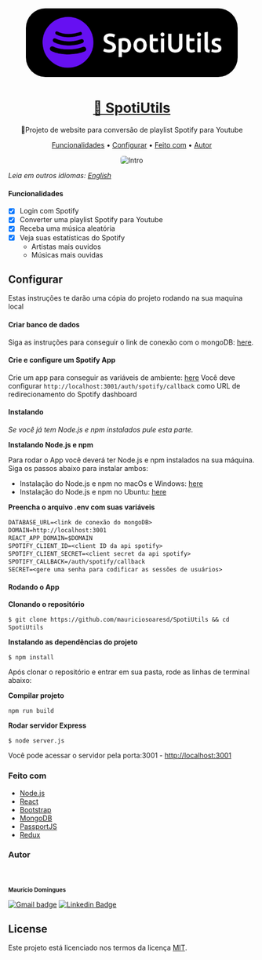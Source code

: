 <h1 align="center">
<a href="https://spotiutils.herokuapp.com/">
  <img style="border-radius: 40px; height: 140px"alt="SpotiUtils" title="SpotiUtils" src="./README/logo.png" />
  </a>
</h1>

<h1 align="center">
    <a href="https://spotiutils.herokuapp.com/">🔗 SpotiUtils</a>
</h1>


<p align="center">🚀Projeto de website para conversão de playlist Spotify para Youtube</p>

<p align="center">
 <a href="#funcionalidades">Funcionalidades</a> •
 <a href="#configurar">Configurar</a> • 
 <a href="#feito-com">Feito com</a> • 
 <a href="#autor">Autor</a>
</p>

<p align="center">
    <img width="250" style="border-radius: 5px" height="450" src="./README/mobile.gif" alt="Intro">
</p>

*Leia em outros idiomas: [English](README.md)*

#### Funcionalidades

- [x] Login com Spotify
- [x] Converter uma playlist Spotify para Youtube
- [x] Receba uma música aleatória
- [x] Veja suas estatísticas do Spotify
    - Artistas mais ouvidos
    - Músicas mais ouvidas


## Configurar

Estas instruções te darão uma cópia do projeto rodando na sua maquina local 

#### Criar banco de dados

Siga as instruções para conseguir o link de conexão com o mongoDB: [here](https://patrociniomaia.wordpress.com/2020/12/22/criando-um-cluster-no-mongodb-atlas-for-free/).

#### Crie e configure um Spotify App

Crie um app para conseguir as variáveis de ambiente: [here](https://developer.spotify.com/dashboard/)
Você deve configurar ```http://localhost:3001/auth/spotify/callback``` como URL de redirecionamento do Spotify dashboard


#### Instalando

 *Se você já tem Node.js e npm instalados pule esta parte.*


**Instalando Node.js e npm**

Para rodar o App você deverá ter Node.js e npm instalados na sua máquina. Siga os passos abaixo para instalar ambos:

 * Instalação do Node.js e npm no macOs e Windows: [here](https://nodejs.org/pt-br/download/)
 * Instalação do Node.js e npm no Ubuntu: [here](https://www.digitalocean.com/community/tutorials/how-to-install-node-js-on-ubuntu-20-04-pt)

 **Preencha o arquivo .env com suas variáveis**
```
DATABASE_URL=<link de conexão do mongoDB>
DOMAIN=http://localhost:3001
REACT_APP_DOMAIN=$DOMAIN
SPOTIFY_CLIENT_ID=<client ID da api spotify>
SPOTIFY_CLIENT_SECRET=<client secret da api spotify>
SPOTIFY_CALLBACK=/auth/spotify/callback
SECRET=<gere uma senha para codificar as sessões de usuários>
```


#### Rodando o App

**Clonando o repositório**
```
$ git clone https://github.com/mauriciosoaresd/SpotiUtils && cd SpotiUtils
```

**Instalando as dependências do projeto**
```
$ npm install
```

Após clonar o repositório e entrar em sua pasta, rode as linhas de terminal abaixo: 

**Compilar projeto**
```
npm run build
```

**Rodar servidor Express**
```
$ node server.js
```
Você pode acessar o servidor pela porta:3001 - <http://localhost:3001>

### Feito com

- [Node.js](https://nodejs.org/pt-br/)
- [React](https://pt-br.reactjs.org/)
- [Bootstrap](https://getbootstrap.com.br/)
- [MongoDB](https://www.mongodb.com/pt-br)
- [PassportJS](https://www.passportjs.org/)
- [Redux](https://redux.js.org/)

### Autor
 <img style="border-radius: 50%;" src="https://avatars.githubusercontent.com/u/55855981?v=4" width="100px;" alt=""/>

 <sub><b>Maurício Domingues</b></sub>

 [![Gmail badge](https://img.shields.io/badge/-mauriciosoaresd@gmail.com-D14836?style=flat-square&logo=gmail&logoColor=white&link=mailto:mauriciosoaresd@gmail.com)](mailto:mauriciosoaresd@gmail.com) [![Linkedin Badge](https://img.shields.io/badge/-Maurício-blue?style=flat-square&logo=Linkedin&logoColor=white&link=https://www.linkedin.com/in/mauriciosdomingues/)](https://www.linkedin.com/in/mauriciosdomingues/) 



## License

Este projeto está licenciado nos termos da licença [MIT](./LICENSE).
